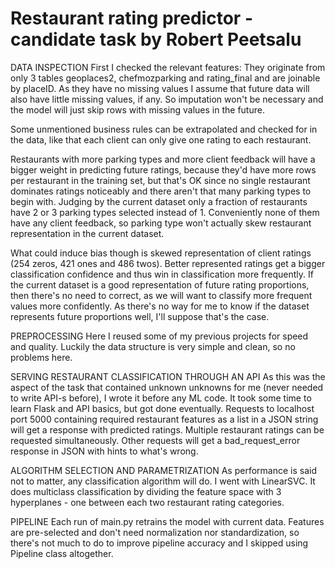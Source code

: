 # Restaurant rating predictor - candidate task by Robert Peetsalu

DATA INSPECTION
First I checked the relevant features: They originate from only 3 tables geoplaces2, chefmozparking and rating_final and are joinable by placeID. As they have no missing values I assume that future data will also have little missing values, if any. So imputation won't be necessary and the model will just skip rows with missing values in the future. 

Some unmentioned business rules can be extrapolated and checked for in the data, like that each client can only give one rating to each restaurant.

Restaurants with more parking types and more client feedback will have a bigger weight in predicting future ratings, because they'd have more rows per restaurant in the training set, but that's OK since no single restaurant dominates ratings noticeably and there aren't that many parking types to begin with. Judging by the current dataset only a fraction of restaurants have  2 or 3 parking types selected instead of 1. Conveniently none of them have any client feedback, so parking type won't actually skew restaurant representation in the current dataset. 

What could induce bias though is skewed representation of client ratings (254 zeros, 421 ones and 486 twos). Better represented ratings get a bigger classification confidence and thus win in classification more frequently. If the current dataset is a good representation of future rating proportions, then there's no need to correct, as we will want to classify more frequent values more confidently. As there's no way for me to know if the dataset represents future proportions well, I'll suppose that's the case. 

PREPROCESSING
Here I reused some of my previous projects for speed and quality. Luckily the data structure is very simple and clean, so no problems here.

SERVING RESTAURANT CLASSIFICATION THROUGH AN API
As this was the aspect of the task that contained unknown unknowns for me (never needed to write API-s before), I wrote it before any ML code. It took some time to learn Flask and API basics, but got done eventually. Requests to localhost port 5000 containing required restaurant features as a list in a JSON string will get a response with predicted ratings. Multiple restaurant ratings can be requested simultaneously. Other requests will get a bad_request_error response in JSON with hints to what's wrong.

ALGORITHM SELECTION AND PARAMETRIZATION
As performance is said not to matter, any classification algorithm will do. I went with LinearSVC. It does multiclass classification by dividing the feature space with 3 hyperplanes - one between each two restaurant rating categories.

PIPELINE
Each run of main.py retrains the model with current data. Features are pre-selected and don't need normalization nor standardization, so there's not much to do to improve pipeline accuracy and I skipped using Pipeline class altogether. 
